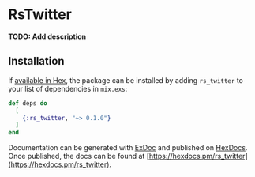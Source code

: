 # RsTwitter

**TODO: Add description**

## Installation

If [available in Hex](https://hex.pm/docs/publish), the package can be installed
by adding `rs_twitter` to your list of dependencies in `mix.exs`:

```elixir
def deps do
  [
    {:rs_twitter, "~> 0.1.0"}
  ]
end
```

Documentation can be generated with [ExDoc](https://github.com/elixir-lang/ex_doc)
and published on [HexDocs](https://hexdocs.pm). Once published, the docs can
be found at [https://hexdocs.pm/rs_twitter](https://hexdocs.pm/rs_twitter).

